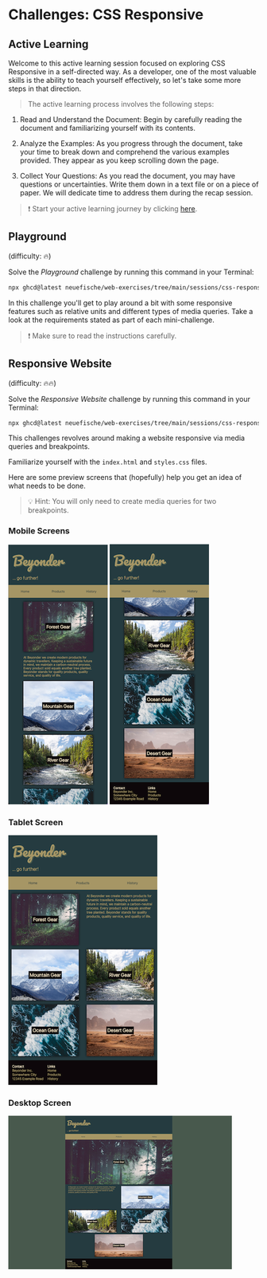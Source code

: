 # Challenges: CSS Responsive

## Active Learning

Welcome to this active learning session focused on exploring CSS Responsive in a self-directed way. As a developer, one of the most valuable skills is the ability to teach yourself effectively, so let's take some more steps in that direction.

> The active learning process involves the following steps:

1. Read and Understand the Document: Begin by carefully reading the document and familiarizing yourself with its contents.

1. Analyze the Examples: As you progress through the document, take your time to break down and comprehend the various examples provided. They appear as you keep scrolling down the page.

1. Collect Your Questions: As you read the document, you may have questions or uncertainties. Write them down in a text file or on a piece of paper. We will dedicate time to address them during the recap session.

> ❗️ Start your active learning journey by clicking [here](https://web-active-learning.vercel.app/documents/css-responsive).

## Playground

(difficulty: 🔥)

Solve the _Playground_ challenge by running this command in your Terminal:

```bash
npx ghcd@latest neuefische/web-exercises/tree/main/sessions/css-responsive/playground
```

In this challenge you'll get to play around a bit with some responsive features such as relative
units and different types of media queries. Take a look at the requirements stated as part of each
mini-challenge.

> ❗️ Make sure to read the instructions carefully.

## Responsive Website

(difficulty: 🔥🔥)

Solve the _Responsive Website_ challenge by running this command in your Terminal:

```bash
npx ghcd@latest neuefische/web-exercises/tree/main/sessions/css-responsive/responsive-website
```

This challenges revolves around making a website responsive via media queries and breakpoints.

Familiarize yourself with the `index.html` and `styles.css` files.

Here are some preview screens that (hopefully) help you get an idea of what needs to be done.

> 💡 Hint: You will only need to create media queries for two breakpoints.

### Mobile Screens

![Mobile - 1](assets/mobile_1.png) ![Mobile - 2](assets/mobile_2.png)

### Tablet Screen

![Tablet](assets/tablet.png)

### Desktop Screen

![Desktop](assets/desktop.png)
